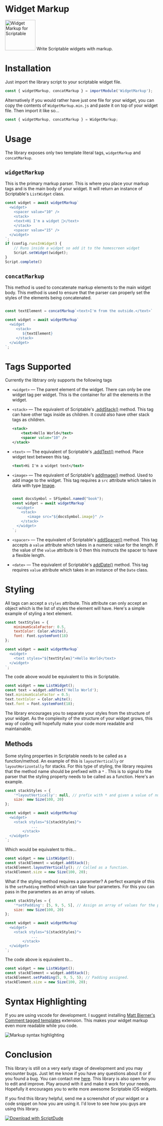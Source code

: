 
# Widget Markup

<img src="https://github.com/rafaelgandi/WidgetMarkup-Scriptable/blob/eb7664a953fee6d0edd61ffe81d1764bcd693541/RoundedIcon.png" width="100" height="100" alt="Widget Markup for Scriptable"> 
Write Scriptable widgets with markup.

# Installation

Just import the library script to your scriptable widget file.

```jsx
const { widgetMarkup, concatMarkup } = importModule('WidgetMarkup');
```
Alternatively if you would rather have just one file for your widget, you can copy the contents of `WidgetMarkup.min.js` and paste it on top of your widget file. Then import it like so...
```jsx
const { widgetMarkup, concatMarkup } = WidgetMarkup;
```

# Usage
The library exposes only two template literal tags, `widgetMarkup` and `concatMarkup`.

## `widgetMarkup`

This is the primary markup parser. This is where you place your markup tags and is the main body of your widget. It will return an instance of Scriptable's `ListWidget` class.

```jsx
const widget = await widgetMarkup`
  <widget>
    <spacer value="10" />
    <stack>
	<text>Hi I'm a widget 👋</text>
    </stack>
    <spacer value="15" />
  </widget>
`;
if (config.runsInWidget) {
    // Runs inside a widget so add it to the homescreen widget
    Script.setWidget(widget);
}
Script.complete()
```

## `concatMarkup`

This method is used to concatenate markup elements to the main widget body. This method is used to ensure that the parser can properly set the styles of the elements being concatenated.

```jsx

const textElement = concatMarkup`<text>I'm from the outside.</text>`

const widget = await widgetMarkup`
  <widget
     <stack>
        ${textElement}
     </stack>
  </widget>
`;
```

# Tags Supported

Currently the libtrary only supports the following tags

- `<widget>` — The parent element of the widget. There can only be one widget tag per widget. This is the container for all the elements in the widget.
- `<stack>` — The equivalent of Scriptable's [.addStack()](https://docs.scriptable.app/widgetstack/) method. This tag can have other tags inside as children. It could also have other stack tags as children.

    ```xml
    <stack>
    	<text>Hello World</text>
    	<spacer value="10" />
    </stack>
    ```

- `<text>` — The equivalent of Scriptable's [.addText()](https://docs.scriptable.app/widgettext/) method. Place widget text between this tag.

    ```xml
    <text>Hi I'm a widget text</text>
    ```

- `<image>` — The equivalent of Scriptable's [addImage()](https://docs.scriptable.app/widgetimage/) method. Used to add image to the widget. This tag requires a `src` attribute which takes in data with type [Image](https://docs.scriptable.app/image/).

    ```jsx

    const docsSymbol = SFSymbol.named("book");
    const widget = await widgetMarkup`
      <widget>
    	<stack>
    	   <image src="${docsSymbol.image}" />
    	</stack>
      </widget>
    `;
    ```

- `<spacer>` — The equivalent of Scriptable's [addSpacer()](https://docs.scriptable.app/widgetspacer/) method. This tag accepts a `value` attribute which takes in a numeric value for the length. If the value of the `value` attribute is 0 then this instructs the spacer to have a flexible length.
- `<date>` — The equivalent of Scriptable's [addDate()](https://docs.scriptable.app/widgetdate/) method. This tag requires `value` attribute which takes in an instance of the `Date` class.

# Styling

All tags can accept a `styles` attribute. This attribute can only accept an object which is the list of styles the element will have. Here's a simple example of styling a text element.

```jsx
const textStyles = {
	minimumScaleFactor: 0.5,
  	textColor: Color.white(),
  	font: Font.systemFont(18)	
};

const widget = await widgetMarkup`
  <widget>
  	<text styles="${textStyles}">Hello World</text>
  </widget>
`;
```

The code above would be equivalent to this in Scriptable.

```jsx
const widget = new ListWidget();
const text = widget.addText('Hello World');
text.minimumScaleFactor = 0.5;
text.textColor = Color.white();
text.font = Font.systemFont(18);
```

The library encourages you to separate your styles from the structure of your widget. As the complexity of the structure of your widget grows, this way of coding will hopefully make your code more readable and maintainable.

## Methods

Some styling properties in Scriptable needs to be called as a function/method. An example of this is `layoutVertically` or `layoutHorizontally` for stacks. For this type of styling, the library requires that the method name should be prefixed with a `*` . This is to signal to the parser that the styling property needs to be called as a function. Here's an example.

```jsx
const stackStyles = {
    '*layoutVertically': null, // prefix with * and given a value of null if the method does not require a parameter.
    size: new Size(100, 20)
};

const widget = await widgetMarkup`
  <widget>
  	<stack styles="${stackStyles}">
            ...
        </stack>
  </widget>
`;
```

Which would be equivalent to this...

```jsx
const widget = new ListWidget();
const stackElement = widget.addStack();
stackElement.layoutVertically(); // Called as a function.
stackElement.size = new Size(100, 20);
```

What if the styling method requires a parameter? A perfect example of this is the `setPadding` method which can take four parameters. For this you can pass in the parameters as an array of values.

```jsx
const stackStyles = {
    '*setPadding': [5, 9, 5, 5], // Assign an array of values for the parameters
    size: new Size(100, 20)
};

const widget = await widgetMarkup`
  <widget>
	<stack styles="${stackStyles}">
            ...
        </stack>
  </widget>
`;
```

The code above is equivalent to...

```jsx
const widget = new ListWidget();
const stackElement = widget.addStack();
stackElement.setPadding(5, 9, 5, 5); // Padding assigned.
stackElement.size = new Size(100, 20);
```

# Syntax Highlighting

If you are using vscode for development. I suggest installing [Matt Bierner's Comment tagged templates](https://marketplace.visualstudio.com/items?itemName=bierner.comment-tagged-templates) extension. This makes your widget markup even more readable while you code.

<img src="https://github.com/rafaelgandi/WidgetMarkup-Scriptable/blob/a71581a543789e2bf6bbcecdc6089e8c2111fcbd/vscode-markup-highlighting.png" alt="Markup syntax highlighting"> 

# Conclusion

This library is still on a very early stage of development and you may encounter bugs. Just let me know if you have any questions about it or if you found a bug. You can contact me [here](https://rafaelgandi.com/contact). This library is also open for you to edit and improve. Play around with it and make it work for your needs. Hopefully it encourages you to write more awesome Scriptable iOS widgets.

If you find this library helpful, send me a screenshot of your widget or a code snippet on how you are using it. I'd love to see how you guys are using this library.


[![Download with ScriptDude](https://scriptdu.de/download.svg)](https://scriptdu.de/?name=Widget+Markup&source=https%3A%2F%2Fraw.githubusercontent.com%2Frafaelgandi%2FWidgetMarkup-Scriptable%2Fmain%2FWidgetMarkup.js&docs=https%3A%2F%2Fgithub.com%2Frafaelgandi%2FWidgetMarkup-Scriptable%2Fblob%2Fmain%2FREADME.md#installation)
